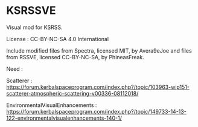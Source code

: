 # KSRSSVE

Visual mod for KSRSS.

License : CC-BY-NC-SA 4.0 International

Include modified files from Spectra, licensed MIT, by Avera9eJoe and files from RSSVE, licensed CC-BY-NC-SA, by PhineasFreak.

Need : 

Scatterer : https://forum.kerbalspaceprogram.com/index.php?/topic/103963-wip151-scatterer-atmospheric-scattering-v00336-08112018/

EnvironmentalVisualEnhancements : https://forum.kerbalspaceprogram.com/index.php?/topic/149733-14-13-122-environmentalvisualenhancements-140-1/
